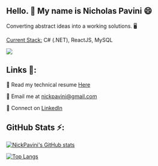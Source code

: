 ## Hello. 👋 My name is Nicholas Pavini 😄


Converting abstract ideas into a working solutions. 🖥️

<ins>Current Stack:</ins> C# (.NET), ReactJS, MySQL

![](https://komarev.com/ghpvc/?username=nickpavini&style=plastic&color=brightgreen&label=profile+views)

##  Links 🔗:

📄 Read my technical resume [Here](https://drive.google.com/file/d/1oEKsaUP_D6xInZW-XrCkw4H7insS2d3m/view?usp=sharing)

📧 Email me at nickpavini@gmail.com

💼 Connect on [LinkedIn](http://linkedin.com/in/nicholas-pavini)


## GitHub Stats ⚡:

[![NickPavini's GitHub stats](https://github-readme-stats.vercel.app/api?username=nickpavini&count_private=true&show_icons=true)](https://github.com/nickpavini/github-readme-stats)

[![Top Langs](https://github-readme-stats.vercel.app/api/top-langs/?username=nickpavini&layout=compact)](https://github.com/nickpavini/github-readme-stats)

<!--
**nickpavini/nickpavini** is a ✨ _special_ ✨ repository because its `README.md` (this file) appears on your GitHub profile.

Here are some ideas to get you started:


- 🔭 I’m currently working on ...
- 🌱 I’m currently learning ...
- 👯 I’m looking to collaborate on ...
- 🤔 I’m looking for help with ...
- 💬 Ask me about ...
- 📫 How to reach me: ...
- ⚡ Fun fact: ...
-->
